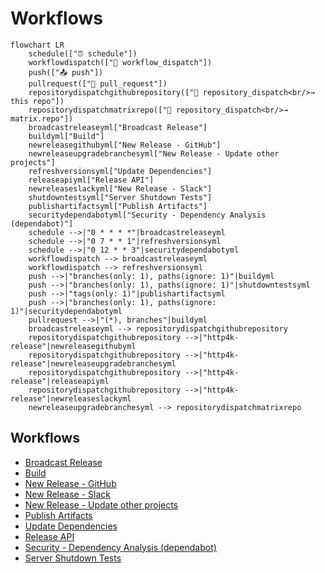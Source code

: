 # Workflows

```mermaid
flowchart LR
    schedule(["⏰ schedule"])
    workflowdispatch(["👤 workflow_dispatch"])
    push(["📤 push"])
    pullrequest(["🔀 pull_request"])
    repositorydispatchgithubrepository(["🔔 repository_dispatch<br/>→ this repo"])
    repositorydispatchmatrixrepo(["🔔 repository_dispatch<br/>→ matrix.repo"])
    broadcastreleaseyml["Broadcast Release"]
    buildyml["Build"]
    newreleasegithubyml["New Release - GitHub"]
    newreleaseupgradebranchesyml["New Release - Update other projects"]
    refreshversionsyml["Update Dependencies"]
    releaseapiyml["Release API"]
    newreleaseslackyml["New Release - Slack"]
    shutdowntestsyml["Server Shutdown Tests"]
    publishartifactsyml["Publish Artifacts"]
    securitydependabotyml["Security - Dependency Analysis (dependabot)"]
    schedule -->|"0 * * * *"|broadcastreleaseyml
    schedule -->|"0 7 * * 1"|refreshversionsyml
    schedule -->|"0 12 * * 3"|securitydependabotyml
    workflowdispatch --> broadcastreleaseyml
    workflowdispatch --> refreshversionsyml
    push -->|"branches(only: 1), paths(ignore: 1)"|buildyml
    push -->|"branches(only: 1), paths(ignore: 1)"|shutdowntestsyml
    push -->|"tags(only: 1)"|publishartifactsyml
    push -->|"branches(only: 1), paths(ignore: 1)"|securitydependabotyml
    pullrequest -->|"(*), branches"|buildyml
    broadcastreleaseyml --> repositorydispatchgithubrepository
    repositorydispatchgithubrepository -->|"http4k-release"|newreleasegithubyml
    repositorydispatchgithubrepository -->|"http4k-release"|newreleaseupgradebranchesyml
    repositorydispatchgithubrepository -->|"http4k-release"|releaseapiyml
    repositorydispatchgithubrepository -->|"http4k-release"|newreleaseslackyml
    newreleaseupgradebranchesyml --> repositorydispatchmatrixrepo
```

## Workflows

- [Broadcast Release](./broadcast-release/)
- [Build](./build/)
- [New Release - GitHub](./new-release-github/)
- [New Release - Slack](./new-release-slack/)
- [New Release - Update other projects](./new-release-upgrade-branches/)
- [Publish Artifacts](./publish-artifacts/)
- [Update Dependencies](./refresh-versions/)
- [Release API](./release-api/)
- [Security - Dependency Analysis (dependabot)](./security-dependabot/)
- [Server Shutdown Tests](./shutdown-tests/)